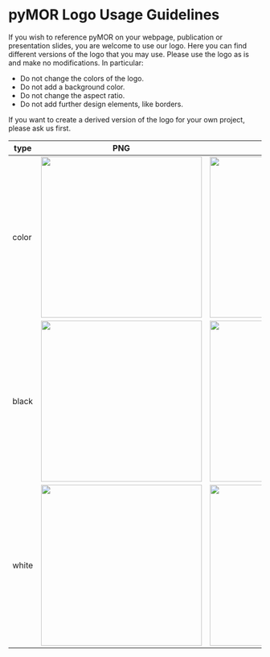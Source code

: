 # pyMOR Logo Usage Guidelines

If you wish to reference pyMOR on your webpage, publication or presentation slides,
you are welcome to use our logo. Here you can find different versions of the logo
that you may use. Please use the logo as is and make no modifications. In particular:

- Do not change the colors of the logo.
- Do not add a background color.
- Do not change the aspect ratio.
- Do not add further design elements, like borders.

If you want to create a derived version of the logo for your own project, please ask us first.

type  | PNG                                                 | SVG
------|-----------------------------------------------------|----------------------------------------------------
color | <img src="pymor_logo.png" width=320>                | <img src="pymor_logo.svg" width=320>
black | <img src="pymor_logo_black.png" width=320>          | <img src="pymor_logo_black.svg" width=320>
white | <img src="pymor_logo_white_black_bg.png" width=320> | <img src="pymor_logo_white_black_bg.png" width=320>
